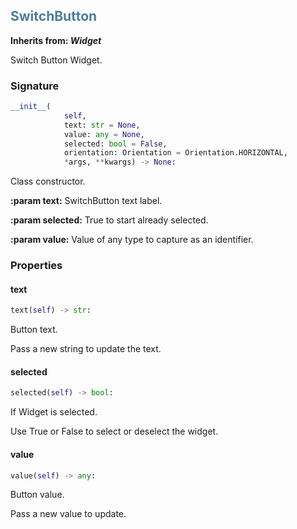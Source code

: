 

## <h2 style="color: #4d7c99;">SwitchButton</h2>


**Inherits from: _Widget_**

Switch Button Widget.


### Signature

```python
__init__(
            self,
            text: str = None,
            value: any = None,
            selected: bool = False,
            orientation: Orientation = Orientation.HORIZONTAL,
            *args, **kwargs) -> None:
```

Class constructor.
  
  
**:param text:** SwitchButton text label.
  
**:param selected:** True to start already selected.
  
**:param value:** Value of any type to capture as an identifier.
  


### Properties


#### text

```python
text(self) -> str:
```

Button text.
  
  Pass a new string to update the text.
  

#### selected

```python
selected(self) -> bool:
```

If Widget is selected.

  Use True or False to select or deselect the widget.
  

#### value

```python
value(self) -> any:
```

Button value.
  
  Pass a new value to update.
  
